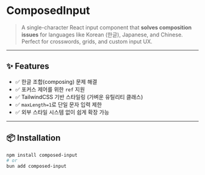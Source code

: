 # ComposedInput

> A single-character React input component that **solves composition issues** for languages like Korean (한글), Japanese, and Chinese.  
Perfect for crosswords, grids, and custom input UX.

---

## ✨ Features

- ✅ 한글 조합(composing) 문제 해결
- ✅ 포커스 제어를 위한 `ref` 지원
- ✅ TailwindCSS 기반 스타일링 (가벼운 유틸리티 클래스)
- ✅ `maxLength=1`로 단일 문자 입력 제한
- ✅ 외부 스타일 시스템 없이 쉽게 확장 가능

---

## 📦 Installation

```bash
npm install composed-input
# or
bun add composed-input
